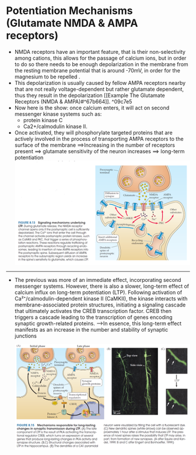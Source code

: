 # Potentiation Mechanisms (Glutamate NMDA & AMPA receptors) 

* NMDA receptors have an important feature, that is their non-selectivity among cations, this allows for the passage of calcium ions, but in order to do so there needs to be enough depolarization in the membrane from the resting membrane potential that is around -70mV, in order for the magnesium to be repelled .
* This depolarization is usually caused by fellow AMPA receptors nearby that are not really voltage-dependent but rather glutamate dependent, thus they result in the depolarization [[Example The Glutamate Receptors (NMDA & AMPA)#^67b664]]. ^09c7e5
*  Now here is the show: once calcium enters, it will act on second messenger kinase systems such as:
	* protein kinase C 
	* Ca2+/calmodulin kinase II. 
* Once activated, they will phosphorylate targeted proteins that are actively involved in the process of transporting AMPA receptors to the surface of the membrane
	==>Increasing in the number of receptors present ==> glutamate sensitivity of the neuron increases ==> long-term potentiation
	![Pasted image 20250812181203.png](./images/Pasted%20image%2020250812181203.png)

***
* The previous was more of an immediate effect, incorporating second messenger systems. However, there is also a slower, long-term effect of calcium influx on long-term potentiation (LTP). Following activation of Ca²⁺/calmodulin-dependent kinase II (CaMKII), the kinase interacts with membrane-associated protein structures, initiating a signaling cascade that ultimately activates the CREB transcription factor. CREB then triggers a cascade leading to the transcription of genes encoding synaptic growth-related proteins. 
	-->In essence, this long-term effect manifests as an increase in the number and stability of synaptic junctions

	![Pasted image 20250812180046.png](./images/Pasted%20image%2020250812180046.png)